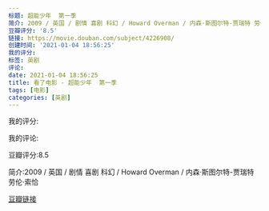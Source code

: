 ```yaml
---
标题: 超能少年  第一季
简介: 2009 / 英国 / 剧情 喜剧 科幻 / Howard Overman / 内森·斯图尔特-贾瑞特 劳伦·索恰
豆瓣评分: '8.5'
链接: https://movie.douban.com/subject/4226908/
创建时间: '2021-01-04 18:56:25'
我的评分:
标签: 英剧
评论:
date: 2021-01-04 18:56:25
title: 看了电影 - 超能少年  第一季
tags: [电影]
categories: [英剧]
---
```


我的评分:

我的评论:

豆瓣评分:8.5

简介:2009 / 英国 / 剧情 喜剧 科幻 / Howard Overman / 内森·斯图尔特-贾瑞特 劳伦·索恰

[豆瓣链接](https://movie.douban.com/subject/4226908/)

